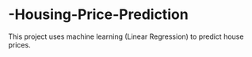# -Housing-Price-Prediction
This project uses machine learning (Linear Regression) to predict house prices.
